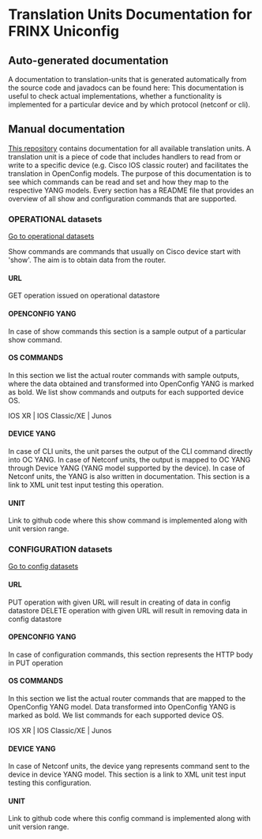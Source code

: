 Translation Units Documentation for FRINX Uniconfig
===================================================

Auto-generated documentation
----------------------------

A documentation to translation-units that is generated automatically
from the source code and javadocs can be found here:
[](https://frinxio.github.io/translation-units-docs/) This documentation
is useful to check actual implementations, whether a functionality is
implemented for a particular device and by which protocol (netconf or
cli).

Manual documentation
--------------------

[This repository](https://github.com/FRINXio/translation-units-docs)
contains documentation for all available translation units. A
translation unit is a piece of code that includes handlers to read from
or write to a specific device (e.g. Cisco IOS classic router) and
facilitates the translation in OpenConfig models. The purpose of this
documentation is to see which commands can be read and set and how they
map to the respective YANG models. Every section has a README file that
provides an overview of all show and configuration commands that are
supported.

### OPERATIONAL datasets

[Go to operational
datasets](https://github.com/FRINXio/translation-units-docs/blob/master/Operational%20datasets/README.md)

Show commands are commands that usually on Cisco device start with
'show'. The aim is to obtain data from the router.

#### URL

GET operation issued on operational datastore

#### OPENCONFIG YANG

In case of show commands this section is a sample output of a particular
show command.

#### OS COMMANDS

In this section we list the actual router commands with sample outputs,
where the data obtained and transformed into OpenConfig YANG is marked
as bold. We list show commands and outputs for each supported device OS.

IOS XR | IOS Classic/XE | Junos

#### DEVICE YANG

In case of CLI units, the unit parses the output of the CLI command
directly into OC YANG. In case of Netconf units, the output is mapped to
OC YANG through Device YANG (YANG model supported by the device). In
case of Netconf units, the YANG is also written in documentation. This
section is a link to XML unit test input testing this operation.

#### UNIT

Link to github code where this show command is implemented along with
unit version range.

### CONFIGURATION datasets

[Go to config
datasets](https://github.com/FRINXio/translation-units-docs/blob/master/Configuration%20datasets/README.md)

#### URL

PUT operation with given URL will result in creating of data in config
datastore DELETE operation with given URL will result in removing data
in config datastore

#### OPENCONFIG YANG

In case of configuration commands, this section represents the HTTP body
in PUT operation

#### OS COMMANDS

In this section we list the actual router commands that are mapped to
the OpenConfig YANG model. Data transformed into OpenConfig YANG is
marked as bold. We list commands for each supported device OS.

IOS XR | IOS Classic/XE | Junos

#### DEVICE YANG

In case of Netconf units, the device yang represents command sent to the
device in device YANG model. This section is a link to XML unit test
input testing this configuration.

#### UNIT

Link to github code where this config command is implemented along with
unit version range.
